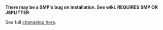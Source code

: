 **There may be a SMP's bug on installation. See wiki.
REQUIRES SMP OR JSPLITTER**

See full [changelog here](https://github.com/regorxxx/Autobackup-SMP/blob/main/CHANGELOG.md).